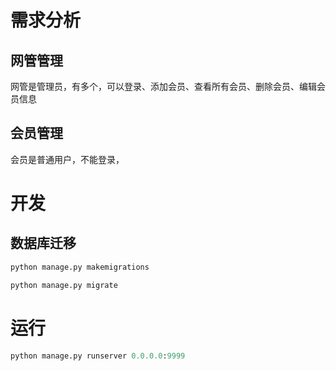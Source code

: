 

# 需求分析
## 网管管理
网管是管理员，有多个，可以登录、添加会员、查看所有会员、删除会员、编辑会员信息

## 会员管理
会员是普通用户，不能登录，

# 开发
## 数据库迁移
```python
python manage.py makemigrations

python manage.py migrate
```

# 运行
```python
python manage.py runserver 0.0.0.0:9999
```